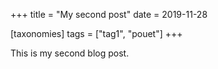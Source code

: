 +++
title = "My second post"
date = 2019-11-28

[taxonomies]
tags = ["tag1", "pouet"]
+++

This is my second blog post.

<!-- more -->
